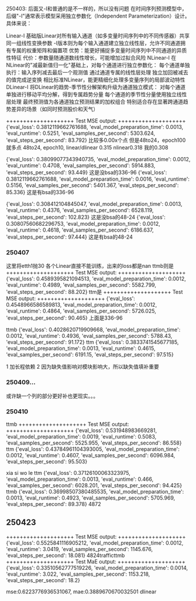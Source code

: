 250403: 后面又-I和普通的是不一样的，所以没有问题
在时间序列预测模型中，后缀"-I"通常表示模型采用独立参数化（Independent Parameterization）​设计。具体来说：

​Linear-I
基础版Linear对所有输入通道（如多变量时间序列中的不同传感器）共享同一组线性变换参数
-I版本则为每个输入通道建立独立线性层，允许不同通道拥有专属的权重矩阵和偏置项
优势：能更好捕捉多变量时间序列中不同通道的异质性特征
代价：参数量随通道数线性增长，可能增加过拟合风险
​NLinear-I
在NLinear的"减最新值归一化"基础上，对每个通道进行独立参数化：
每个通道单独执行：输入序列减去最后一个观测值
通过通道专属的线性层处理
独立加回被减去的值完成逆变换
相比标准NLinear，能更精细化处理多变量序列的局部波动特性
​DLinear-I
将DLinear的趋势-季节性分解架构升级为通道独立模式：
对每个通道单独进行移动平均分解，得到专属趋势分量
每个通道的季节性分量使用独立线性层处理
最终预测值为各通道独立预测结果的加权组合
特别适合存在显著跨通道趋势差异的场景（如同时预测股价和天气）

++++++++++++++++++++ Test MSE output: ++++++++++++++++++++
{'eval_loss': 0.3812119662761688, 'eval_model_preparation_time': 0.0013, 'eval_runtime': 0.5251, 'eval_samples_per_second': 5303.624, 'eval_steps_per_second': 83.792}
比较多0.00x个点
但是48to24，epoch100就多点
48to24, epoch10, linear/dlinear 0.315 nlinear0.318 我的0.308

{'eval_loss': 0.38099077343940735, 'eval_model_preparation_time': 0.0012, 'eval_runtime': 0.4708, 'eval_samples_per_second': 5914.883, 'eval_steps_per_second': 93.449}
这是没bsa的336-96
{'eval_loss': 0.3812119662761688, 'eval_model_preparation_time': 0.0016, 'eval_runtime': 0.5156, 'eval_samples_per_second': 5401.367, 'eval_steps_per_second': 85.336}
这是有bsa的336-96

{'eval_loss': 0.308412104845047, 'eval_model_preparation_time': 0.0013, 'eval_runtime': 0.4376, 'eval_samples_per_second': 6528.119, 'eval_steps_per_second': 102.823}
这是没bsa的48-24
{'eval_loss': 0.30807560682296753, 'eval_model_preparation_time': 0.0012, 'eval_runtime': 0.4618, 'eval_samples_per_second': 6186.637, 'eval_steps_per_second': 97.444}
这是有bsa的48-24

### 250407
这里将etth1抛30
各个Linear直接不能训练，出来的loss都是nan
ttmb则是
++++++++++++++++++++ Test MSE output: ++++++++++++++++++++
{'eval_loss': 0.4589395821094513, 'eval_model_preparation_time': 0.0012, 'eval_runtime': 0.4989, 'eval_samples_per_second': 5582.799, 'eval_steps_per_second': 88.202}
ttm是
++++++++++++++++++++ Test MSE output: ++++++++++++++++++++
{'eval_loss': 0.4548966586589813, 'eval_model_preparation_time': 0.0012, 'eval_runtime': 0.4864, 'eval_samples_per_second': 5726.025, 'eval_steps_per_second': 90.465}
上面是336-96

ttmb
{'eval_loss': 0.4028620719909668, 'eval_model_preparation_time': 0.0012, 'eval_runtime': 0.4936, 'eval_samples_per_second': 5788.43, 'eval_steps_per_second': 91.172}
ttm
{'eval_loss': 0.3833741545677185, 'eval_model_preparation_time': 0.0013, 'eval_runtime': 0.4615, 'eval_samples_per_second': 6191.15, 'eval_steps_per_second': 97.515}

1 加长程依赖
2 因为缺失值影响对模块影响大，所以缺失值填补重要

### 250409...
或许缺一个列的部分更好补也更现实。。。

### 250410

ttmb
++++++++++++++++++++ Test MSE output: ++++++++++++++++++++
{'eval_loss': 0.531948983669281, 'eval_model_preparation_time': 0.0019, 'eval_runtime': 0.5083, 'eval_samples_per_second': 5525.955, 'eval_steps_per_second': 86.558}
ttm
{'eval_loss': 0.43784961104393005, 'eval_model_preparation_time': 0.0012, 'eval_runtime': 0.4607, 'eval_samples_per_second': 6096.984, 'eval_steps_per_second': 95.503}

xia si wo le 
ttm
{'eval_loss': 0.37126100063323975, 'eval_model_preparation_time': 0.0013, 'eval_runtime': 0.466, 'eval_samples_per_second': 6028.201, 'eval_steps_per_second': 94.425}
ttmb
{'eval_loss': 0.36998507380485535, 'eval_model_preparation_time': 0.0013, 'eval_runtime': 0.4923, 'eval_samples_per_second': 5705.969, 'eval_steps_per_second': 89.378}
4872

## 250423
++++++++++++++++++++ Test MSE output: ++++++++++++++++++++
{'eval_loss': 0.5525841116905212, 'eval_model_preparation_time': 0.0012, 'eval_runtime': 3.0419, 'eval_samples_per_second': 1145.676, 'eval_steps_per_second': 18.081}
4824trafficttmb
++++++++++++++++++++ Test MaE output: ++++++++++++++++++++
{'eval_loss': 0.33510562777519226, 'eval_model_preparation_time': 0.0014, 'eval_runtime': 3.022, 'eval_samples_per_second': 1153.218, 'eval_steps_per_second': 18.2}

mse:0.6223776936531067, mae:0.3889670670032501 dlinear